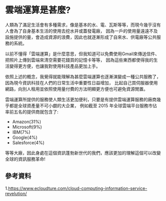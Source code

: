 # 雲端運算是甚麼?
人類為了滿足生活會有多種需求，像是基本的水、電、瓦斯等等，而現今幾乎沒有人會為了自身基本生活的使用去挖水井或蓋發電廠，
因為一戶的使用量遠遠不及設施提供的量，會造成資源的浪費，因此也就逐漸形成了自來水、供電廠等公共服務的系統。
<p>
  以前不懂得「雲端運算」是什麼意思，但我知道可以免費使用Gmail來傳送信件、把照片上傳到雲端來清空需要花錢買的記憶卡等等，
因為這些東西都使得我的生活變得更方便，也讓我對使用科技產品更加上手。
<p>
  依照上述的概念，我覺得就能理解為甚麼雲端運算也逐漸演變成一種公共服務了，因為現今資訊科技在人們的日常生活中重要性日益增加，
比起自己買伺服器使用網路，向別人租用並依照使用量付費的方法明顯更方便也可避免資源閒置。
<p>
  雲端運算所提供的服務使人類生活更加便利，只要是有提供雲端運算服務的廠商幾乎都是全球資產量不可小覷的大企業，
例如截至 2015 年全球雲端平台服務市佔率前五名的提供商就包含了:
<ul>
<li>Amazon(31%)</li>
<li>Microsoft(9%)</li>
<li>IBM(7%)</li>
<li>Google(4%)</li>
<li>Salesforce(4%)</li>
</ul>

等等大廠，因此身處在這個資訊蓬勃新世代的我們，應該更加的理解這個可以改變全球的資訊服務革命!

## 參考資料
1.https://www.ecloudture.com/cloud-computing-information-service-revelution/

